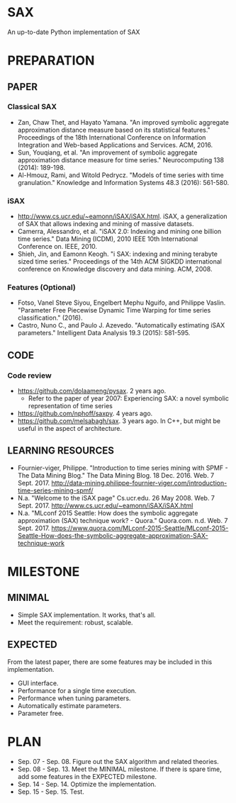 # SAX
An up-to-date Python implementation of SAX

# PREPARATION

## PAPER

### Classical SAX
- Zan, Chaw Thet, and Hayato Yamana. "An improved symbolic aggregate approximation distance measure based on its statistical features." Proceedings of the 18th International Conference on Information Integration and Web-based Applications and Services. ACM, 2016.
- Sun, Youqiang, et al. "An improvement of symbolic aggregate approximation distance measure for time series." Neurocomputing 138 (2014): 189-198.
- Al-Hmouz, Rami, and Witold Pedrycz. "Models of time series with time granulation." Knowledge and Information Systems 48.3 (2016): 561-580.

### iSAX
- http://www.cs.ucr.edu/~eamonn/iSAX/iSAX.html. iSAX, a generalization of SAX that allows indexing and mining of massive datasets. 
- Camerra, Alessandro, et al. "iSAX 2.0: Indexing and mining one billion time series." Data Mining (ICDM), 2010 IEEE 10th International Conference on. IEEE, 2010.
- Shieh, Jin, and Eamonn Keogh. "i SAX: indexing and mining terabyte sized time series." Proceedings of the 14th ACM SIGKDD international conference on Knowledge discovery and data mining. ACM, 2008.

### Features (Optional)
- Fotso, Vanel Steve Siyou, Engelbert Mephu Nguifo, and Philippe Vaslin. "Parameter Free Piecewise Dynamic Time Warping for time series classification." (2016).
- Castro, Nuno C., and Paulo J. Azevedo. "Automatically estimating iSAX parameters." Intelligent Data Analysis 19.3 (2015): 581-595.

## CODE

### Code review
 - https://github.com/dolaameng/pysax. 2 years ago.
    - Refer to the paper of year 2007: Experiencing SAX: a novel symbolic representation of time series   
 - https://github.com/nphoff/saxpy. 4 years ago.
 - https://github.com/melsabagh/sax. 3 years ago. In C++, but might be useful in the aspect of architecture.

## LEARNING RESOURCES

- Fournier-viger, Philippe. "Introduction to time series mining with SPMF - The Data Mining Blog." The Data Mining Blog. 18 Dec. 2016. Web. 7 Sept. 2017. <http://data-mining.philippe-fournier-viger.com/introduction-time-series-mining-spmf/>
- N.a. "Welcome to the iSAX page" Cs.ucr.edu. 26 May 2008. Web. 7 Sept. 2017. <http://www.cs.ucr.edu/~eamonn/iSAX/iSAX.html>
- N.a. "MLconf 2015 Seattle: How does the symbolic aggregate approximation (SAX) technique work? - Quora." Quora.com. n.d. Web. 7 Sept. 2017. <https://www.quora.com/MLconf-2015-Seattle/MLconf-2015-Seattle-How-does-the-symbolic-aggregate-approximation-SAX-technique-work>

# MILESTONE

## MINIMAL

- Simple SAX implementation. It works, that's all.
- Meet the requirement: robust, scalable.

## EXPECTED

From the latest paper, there are some features may be included in this implementation.

- GUI interface.
- Performance for a single time execution.
- Performance when tuning parameters.
- Automatically estimate parameters.
- Parameter free.

# PLAN

- Sep. 07 - Sep. 08. Figure out the SAX algorithm and related theories.
- Sep. 08 - Sep. 13. Meet the MINIMAL milestone. If there is spare time, add some features in the EXPECTED milestone.
- Sep. 14 - Sep. 14. Optimize the implementation.
- Sep. 15 - Sep. 15. Test.